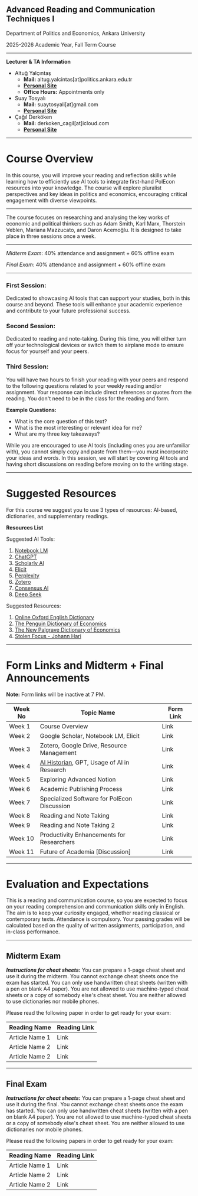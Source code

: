 ## **Advanced Reading and Communication Techniques I**

Department of Politics and Economics, Ankara University

2025-2026 Academic Year, Fall Term Course

---
**Lecturer & TA Information**

- Altuğ Yalçıntaş
    - **Mail:** altug.yalcintas[at]politics.ankara.edu.tr
    - [**Personal Site**](https://sekerefe.github.io/)
    - **Office Hours:** Appointments only
- Suay Tosyalı
    - **Mail:** suaytosyali[at]gmail.com
    - **[Personal Site](https://suaytli.github.io/)**
- Çağıl Derköken
    - **Mail:** derkoken_cagil[at]icloud.com
    - [**Personal Site**]((https://cagilderkoken.github.io))
---

# Course Overview

In this course, you will improve your reading and reflection skills while learning how to efficiently use AI tools to integrate first-hand PolEcon resources into your knowledge. The course will explore pluralist perspectives and key ideas in politics and economics, encouraging critical engagement with diverse viewpoints.

---

The course focuses on researching and analysing the key works of economic and political thinkers such as Adam Smith, Karl Marx, Thorstein Veblen, Mariana Mazzucato, and Daron Acemoğlu. It is designed to take place in three sessions once a week.

---

_Midterm Exam_: 40% attendance and assignment + 60% offline exam

_Final Exam_: 40% attendance and assignment + 60% offline exam

---

### First Session:

Dedicated to showcasing AI tools that can support your studies, both in this course and beyond. These tools will enhance your academic experience and contribute to your future professional success.

### Second Session:

Dedicated to reading and note-taking. During this time, you will either turn off your technological devices or switch them to airplane mode to ensure focus for yourself and your peers.

### Third Session:

You will have two hours to finish your reading with your peers and respond to the following questions related to your weekly reading and/or assignment. Your response can include direct references or quotes from the reading. You don't need to be in the class for the reading and form.

**Example Questions:**

- What is the core question of this text?
- What is the most interesting or relevant idea for me?
- What are my three key takeaways?

While you are encouraged to use AI tools (including ones you are unfamiliar with), you cannot simply copy and paste from them—you must incorporate your ideas and words. In this session, we will start by covering AI tools and having short discussions on reading before moving on to the writing stage.

---

# Suggested Resources

For this course we suggest you to use 3 types of resources: AI-based, dictionaries, and supplementary readings.

**Resources List**

Suggested AI Tools:

1. [Notebook LM](https://notebooklm.google/)
2. [ChatGPT](https://chatgpt.com/)
3. [Scholarly AI](https://www.scholarlyai.com/#/)
4. [Elicit](https://elicit.com/)
5. [Perplexity](https://www.perplexity.ai/)
6. [Zotero](https://www.zotero.org/)
7. [Consensus AI](https://consensus.app/)
8. [Deep Seek](https://www.deepseek.com/en)

Suggested Resources:

1. [Online Oxford English Dictionary](https://www.oed.com/?tl=true)
2. [The Penguin Dictionary of Economics](https://www.penguin.co.uk/books/176252/the-penguin-dictionary-of-economics-by-baxter-graham-bannock-ronald/9780141045238)
3. [The New Palgrave Dictionary of Economics](https://link.springer.com/referencework/10.1057/978-1-349-95121-5)
4. [Stolen Focus - Johann Hari](https://stolenfocusbook.com/)
---

# Form Links and Midterm + Final Announcements
**Note:** Form links will be inactive at 7 PM.

| Week No | Topic Name                                                                                   | Form Link |
| ------- | -------------------------------------------------------------------------------------------- | --------- |
| Week 1  | Course Overview                                                                              | Link      |
| Week 2  | Google Scholar, Notebook LM, Elicit                                                          | Link      |
| Week 3  | Zotero, Google Drive, Resource Management                                                    | Link      |
| Week 4  | [AI Historian](https://chatgpt.com/g/g-vlyY4pSY2-ai-historian), GPT, Usage of AI in Research | Link      |
| Week 5  | Exploring Advanced Notion                                                                    | Link      |
| Week 6  | Academic Publishing Process                                                                  | Link      |
| Week 7  | Specialized Software for PolEcon Discussion                                                  | Link      |
| Week 8  | Reading and Note Taking                                                                      | Link      |
| Week 9  | Reading and Note Taking 2                                                                    | Link      |
| Week 10 | Productivity Enhancements for Researchers                                                    | Link      |
| Week 11 | Future of Academia [Discussion]                                                              | Link      |

---

# Evaluation and Expectations

This is a reading and communication course, so you are expected to focus on your reading comprehension and communication skills only in English. The aim is to keep your curiosity engaged, whether reading classical or contemporary texts. Attendance is compulsory. Your passing grades will be calculated based on the quality of written assignments, participation, and in-class performance.

---

## Midterm Exam

**_Instructions for cheat sheets_:** You can prepare a 1-page cheat sheet and use it during the midterm. You cannot exchange cheat sheets once the exam has started. You can only use handwritten cheat sheets (written with a pen on blank A4 paper). You are not allowed to use machine-typed cheat sheets or a copy of somebody else's cheat sheet. You are neither allowed to use dictionaries nor mobile phones.

Please read the following paper in order to get ready for your exam:

|Reading Name|Reading Link|
|---|---|
|Article Name 1|Link|
|Article Name 2|Link|
|Article Name 2|Link|

---

## Final Exam

**_Instructions for cheat sheets_:** You can prepare a 1-page cheat sheet and use it during the final. You cannot exchange cheat sheets once the exam has started. You can only use handwritten cheat sheets (written with a pen on blank A4 paper). You are not allowed to use machine-typed cheat sheets or a copy of somebody else's cheat sheet. You are neither allowed to use dictionaries nor mobile phones.

Please read the following papers in order to get ready for your exam:

|Reading Name|Reading Link|
|---|---|
|Article Name 1|Link|
|Article Name 2|Link|
|Article Name 2|Link|
